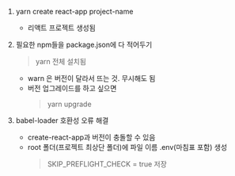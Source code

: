 1. yarn create react-app project-name

   - 리액트 프로젝트 생성됨

2. 필요한 npm들을 package.json에 다 적어두기

   > yarn
   > 전체 설치됨

   - warn 은 버전이 달라서 뜨는 것. 무시해도 됨
   - 버전 업그레이드를 하고 싶으면
     > yarn upgrade

3. babel-loader 호환성 오류 해결
   - create-react-app과 버전이 충돌할 수 있음
   - root 폴더(프로젝트 최상단 폴더)에 파일 이름 .env(마침표 포함) 생성
     > SKIP_PREFLIGHT_CHECK = true
     > 저장
